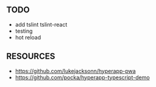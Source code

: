 ## TODO
* add tslint tslint-react
* testing
* hot reload

## RESOURCES
* https://github.com/lukejacksonn/hyperapp-pwa
* https://github.com/pocka/hyperapp-typescript-demo
